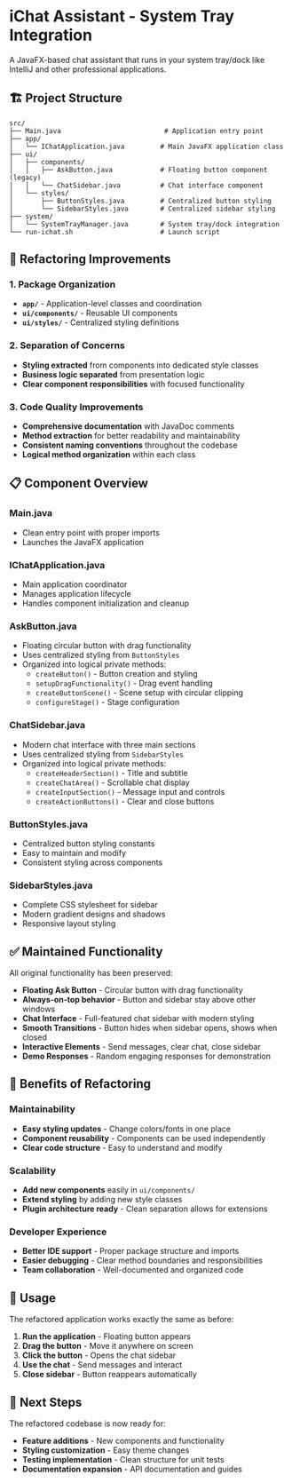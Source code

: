 # iChat Assistant - System Tray Integration

A JavaFX-based chat assistant that runs in your system tray/dock like IntelliJ and other professional applications.

## 🏗️ Project Structure

```
src/
├── Main.java                          # Application entry point
├── app/
│   └── IChatApplication.java         # Main JavaFX application class
├── ui/
│   ├── components/
│   │   ├── AskButton.java            # Floating button component (legacy)
│   │   └── ChatSidebar.java          # Chat interface component
│   └── styles/
│       ├── ButtonStyles.java         # Centralized button styling
│       └── SidebarStyles.java        # Centralized sidebar styling
├── system/
│   └── SystemTrayManager.java        # System tray/dock integration
└── run-ichat.sh                      # Launch script
```

## 🎯 Refactoring Improvements

### **1. Package Organization**
- **`app/`** - Application-level classes and coordination
- **`ui/components/`** - Reusable UI components
- **`ui/styles/`** - Centralized styling definitions

### **2. Separation of Concerns**
- **Styling extracted** from components into dedicated style classes
- **Business logic separated** from presentation logic
- **Clear component responsibilities** with focused functionality

### **3. Code Quality Improvements**
- **Comprehensive documentation** with JavaDoc comments
- **Method extraction** for better readability and maintainability
- **Consistent naming conventions** throughout the codebase
- **Logical method organization** within each class

## 📋 Component Overview

### **Main.java**
- Clean entry point with proper imports
- Launches the JavaFX application

### **IChatApplication.java**
- Main application coordinator
- Manages application lifecycle
- Handles component initialization and cleanup

### **AskButton.java**
- Floating circular button with drag functionality
- Uses centralized styling from `ButtonStyles`
- Organized into logical private methods:
  - `createButton()` - Button creation and styling
  - `setupDragFunctionality()` - Drag event handling
  - `createButtonScene()` - Scene setup with circular clipping
  - `configureStage()` - Stage configuration

### **ChatSidebar.java**
- Modern chat interface with three main sections
- Uses centralized styling from `SidebarStyles`
- Organized into logical private methods:
  - `createHeaderSection()` - Title and subtitle
  - `createChatArea()` - Scrollable chat display
  - `createInputSection()` - Message input and controls
  - `createActionButtons()` - Clear and close buttons

### **ButtonStyles.java**
- Centralized button styling constants
- Easy to maintain and modify
- Consistent styling across components

### **SidebarStyles.java**
- Complete CSS stylesheet for sidebar
- Modern gradient designs and shadows
- Responsive layout styling

## ✅ Maintained Functionality

All original functionality has been preserved:

- **Floating Ask Button** - Circular button with drag functionality
- **Always-on-top behavior** - Button and sidebar stay above other windows
- **Chat Interface** - Full-featured chat sidebar with modern styling
- **Smooth Transitions** - Button hides when sidebar opens, shows when closed
- **Interactive Elements** - Send messages, clear chat, close sidebar
- **Demo Responses** - Random engaging responses for demonstration

## 🚀 Benefits of Refactoring

### **Maintainability**
- **Easy styling updates** - Change colors/fonts in one place
- **Component reusability** - Components can be used independently
- **Clear code structure** - Easy to understand and modify

### **Scalability**
- **Add new components** easily in `ui/components/`
- **Extend styling** by adding new style classes
- **Plugin architecture ready** - Clean separation allows for extensions

### **Developer Experience**
- **Better IDE support** - Proper package structure and imports
- **Easier debugging** - Clear method boundaries and responsibilities
- **Team collaboration** - Well-documented and organized code

## 🔧 Usage

The refactored application works exactly the same as before:

1. **Run the application** - Floating button appears
2. **Drag the button** - Move it anywhere on screen
3. **Click the button** - Opens the chat sidebar
4. **Use the chat** - Send messages and interact
5. **Close sidebar** - Button reappears automatically

## 📝 Next Steps

The refactored codebase is now ready for:
- **Feature additions** - New components and functionality
- **Styling customization** - Easy theme changes
- **Testing implementation** - Clean structure for unit tests
- **Documentation expansion** - API documentation and guides
